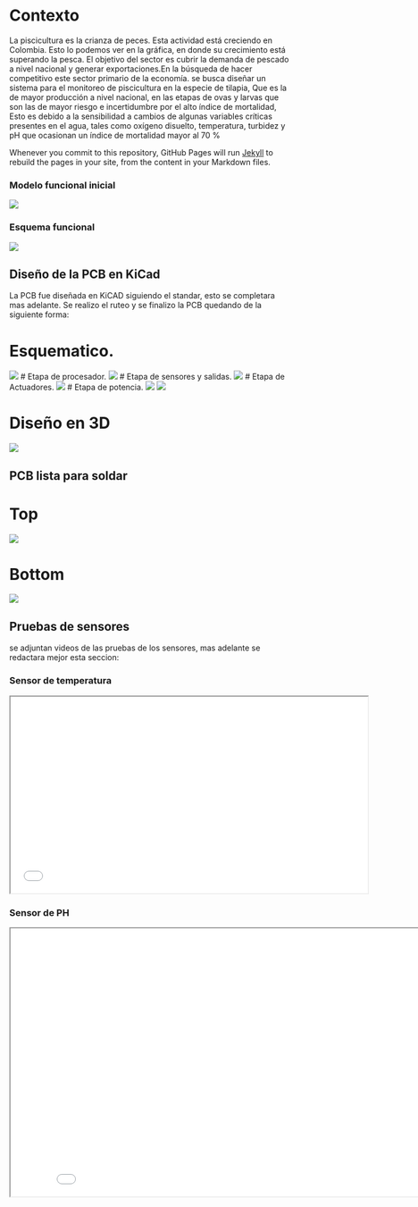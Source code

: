 #  Contexto

La piscicultura es la crianza de peces. Esta actividad está creciendo en Colombia. Esto lo podemos ver en la gráfica, en donde su crecimiento está superando la pesca. El objetivo del sector es cubrir la demanda de pescado a nivel nacional y generar exportaciones.En la búsqueda de hacer competitivo este sector primario de la economía. se busca diseñar un sistema para el monitoreo de piscicultura en la especie de tilapia, Que es la de mayor producción a nivel nacional, en las etapas de ovas y larvas que son las de mayor riesgo e incertidumbre por el alto índice de mortalidad, Esto es debido a la sensibilidad a cambios de algunas variables críticas presentes en el agua, tales como oxígeno disuelto, temperatura, turbidez y pH que ocasionan un índice de mortalidad mayor al 70 %

Whenever you commit to this repository, GitHub Pages will run [Jekyll](https://jekyllrb.com/) to rebuild the pages in your site, from the content in your Markdown files.

### Modelo funcional inicial


<img src="Imagenes/Planteamiento.png" >

### Esquema funcional


<img src="Imagenes/Esquema_Funcional.png" >


## Diseño de la PCB en KiCad

La PCB fue diseñada en KiCAD siguiendo el standar, esto se completara mas adelante.
Se realizo el ruteo y se finalizo la PCB quedando de la siguiente forma:

# Esquematico.
<img src="Imagenes/Squemat.jpeg" >
# Etapa de procesador.
<img src="Imagenes/ESP32.jpeg" >
# Etapa de sensores y salidas.
<img src="Imagenes/Sensoysal.jpeg" >
# Etapa de Actuadores.
<img src="Imagenes/Actuadores.jpeg" >
# Etapa de potencia.
<img src="Imagenes/Potencia.jpeg" >



<img src="Imagenes/PCBKicad.jpeg" >

# Diseño en 3D

<img src="Imagenes/D3D.jpeg">

## PCB lista para soldar
# Top
<img src="Imagenes/Top.jpg">


# Bottom
<img src="Imagenes/Bottom.jpg">

## Pruebas de sensores
se adjuntan videos de las pruebas de los sensores, mas adelante se redactara mejor esta seccion:

### Sensor de temperatura



<iframe width="640" height="352" src="Imagenes/Temp_Kish.mp4" type="video/mp4">
</iframe>



### Sensor de PH



<iframe width="854" height="480" src="Imagenes/PH_Juan.mp4" type="video/mp4">
</iframe>

